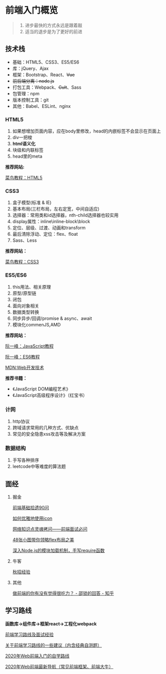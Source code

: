 # 前端入门概览
> 1. 进步最快的方式永远是跟着敲
> 2. 适当的退步是为了更好的前进
## 技术栈
+ 基础：HTML5、CSS3、ES5/ES6
+ 库：jQuery、Ajax
+ 框架：Bootstrap、React、~~Vue~~
+ ~~前后端分离：node.js~~
+ 打包工具：Webpack、~~Gult~~、Sass
+ 包管理：npm
+ 版本控制工具：git
+ 其他：Babel、ESLint、nginx
### HTML5
1. 如果想增加页面内容，应在body里修改，head的内嵌标签不会显示在页面上
2. div一把梭
3. **html语义化**
4. 块级和内联标签
5. head里的meta
   
**推荐网站:**

[菜鸟教程：HTML5](https://www.runoob.com/html/html-tutorial.html)

### CSS3
1. 盒子模型(标准 & IE)
2. 基本布局(三栏布局，左右定宽，中间自适应)
3. 选择器：常用类和id选择器，nth-child选择器也较实用
4. display属性：inline\inline-block\block
5. 定位、层级、过渡、动画和transform
6. 最后清除浮动、定位：flex、float
7. Sass、Less

**推荐网站：**

[菜鸟教程：CSS3](https://www.runoob.com/css3/css3-tutorial.html)

### ES5/ES6
1. this用法、相关原理
2. 原型/原型链
3. 闭包
4. 面向对象相关
5. 数据类型转换
6. 同步异步/回调/promise & async、await
7. 模块化commenJS,AMD
   
**推荐网站：**

[阮一峰：JavaScript教程](https://wangdoc.com/javascript/)

[阮一峰：ES6教程](https://es6.ruanyifeng.com/)

[MDN:Web开发技术](https://developer.mozilla.org/zh-CN/docs/Web)

**推荐书籍：**

+ 《JavaScript DOM编程艺术》
+ 《JavaScript高级程序设计》（红宝书）
  
### 计网
1. http协议
2. 跨域请求常用的几种方式、优缺点
3. 常见的安全隐患xss攻击等及解决方案

### 数据结构
1. 手写各种排序
2. leetcode中等难度的算法题
## 面经
1. 掘金
   
    [前端基础拾遗90问](https://juejin.im/post/6844904116552990727)

    [如何优雅地使用icon](https://juejin.im/post/6844903517564436493)

    [网络知识点灵魂拷问——前端面试必问](https://juejin.im/post/6864175613209640973)

    [48张小图带你领略flex布局之美](https://juejin.im/post/6866914148387651592)

    [深入Node.js的模块加载机制，手写require函数](https://juejin.im/post/6866973719634542606)

2. 牛客

    [秋招经验](https://www.nowcoder.com/discuss/258810)

3. 其他
   
    [做前端的你有没有觉得很吃力？ - 邵锁的回答 - 知乎](https://www.zhihu.com/question/425782106/answer/1543007211)
## 学习路线

**函数库->组件库->框架react->工程化webpack**

[前端学习路线及面试经验](https://juejin.im/post/6844903602062884872)

[关于前端学习路线的一些建议（内含经典自测题）](https://juejin.im/post/6844903929755484167)

[2020年Web前端入门的自学路线](https://www.cnblogs.com/qianguyihao/p/8776837.html)

[2020年Web前端最新导航（常见前端框架、前端大牛）](https://www.cnblogs.com/qianguyihao/p/10701923.html)